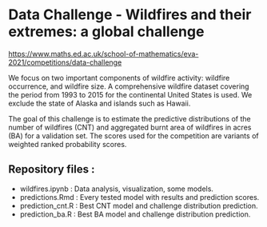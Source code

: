 # Data Challenge - Wildfires and their extremes: a global challenge

https://www.maths.ed.ac.uk/school-of-mathematics/eva-2021/competitions/data-challenge

We focus on two important components of wildfire activity: wildfire occurrence, and wildfire size.
A comprehensive wildfire dataset covering the period from 1993 to 2015 for the continental United States is used. We exclude the state of Alaska and islands such as Hawaii.

The goal of this challenge is to estimate the predictive distributions of the number of wildfires (CNT) and aggregated burnt area of wildfires in acres (BA) for a validation set. The scores used for the competition are variants of weighted ranked probability scores.

## Repository files :
- wildfires.ipynb  : Data analysis, visualization, some models.
- predictions.Rmd  : Every tested model with results and prediction scores.
- prediction_cnt.R : Best CNT model and challenge distribution prediction.
- prediction_ba.R  : Best BA  model and challenge distribution prediction.
